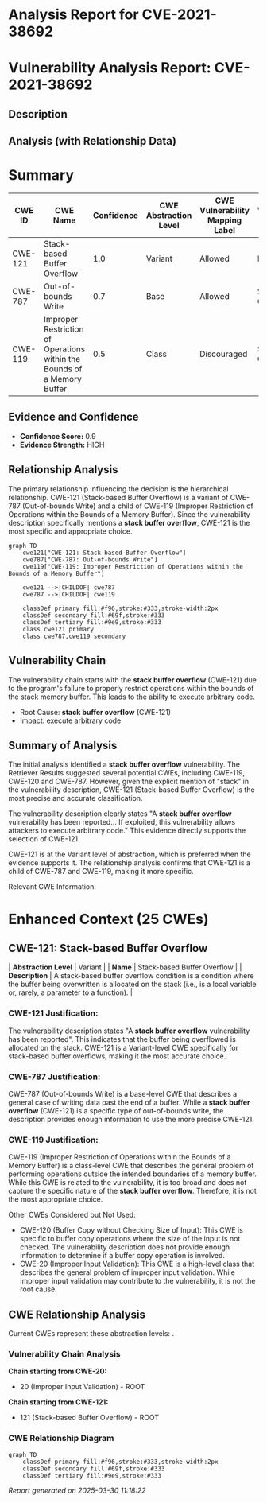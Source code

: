 # Analysis Report for CVE-2021-38692

# Vulnerability Analysis Report: CVE-2021-38692

## Description



## Analysis (with Relationship Data)

# Summary
| CWE ID  | CWE Name  | Confidence | CWE Abstraction Level | CWE Vulnerability Mapping Label | CWE-Vulnerability Mapping Notes |
|--------------|---------------------------------------------------------------------------------------------------|------------|-----------------------|-----------------------------------|-----------------------------------|
| CWE-121 | Stack-based Buffer Overflow | 1.0 | Variant | Allowed | Primary CWE |
| CWE-787 | Out-of-bounds Write | 0.7 | Base | Allowed | Secondary Candidate |
| CWE-119 | Improper Restriction of Operations within the Bounds of a Memory Buffer | 0.5 | Class | Discouraged | Secondary Candidate |

## Evidence and Confidence

*   **Confidence Score:** 0.9
*   **Evidence Strength:** HIGH

## Relationship Analysis
The primary relationship influencing the decision is the hierarchical relationship. CWE-121 (Stack-based Buffer Overflow) is a variant of CWE-787 (Out-of-bounds Write) and a child of CWE-119 (Improper Restriction of Operations within the Bounds of a Memory Buffer). Since the vulnerability description specifically mentions a **stack buffer overflow**, CWE-121 is the most specific and appropriate choice.

```mermaid
graph TD
    cwe121["CWE-121: Stack-based Buffer Overflow"]
    cwe787["CWE-787: Out-of-bounds Write"]
    cwe119["CWE-119: Improper Restriction of Operations within the Bounds of a Memory Buffer"]
    
    cwe121 -->|CHILDOF| cwe787
    cwe787 -->|CHILDOF| cwe119
    
    classDef primary fill:#f96,stroke:#333,stroke-width:2px
    classDef secondary fill:#69f,stroke:#333
    classDef tertiary fill:#9e9,stroke:#333
    class cwe121 primary
    class cwe787,cwe119 secondary
```

## Vulnerability Chain
The vulnerability chain starts with the **stack buffer overflow** (CWE-121) due to the program's failure to properly restrict operations within the bounds of the stack memory buffer. This leads to the ability to execute arbitrary code.
  - Root Cause: **stack buffer overflow** (CWE-121)
  - Impact: execute arbitrary code

## Summary of Analysis
The initial analysis identified a **stack buffer overflow** vulnerability. The Retriever Results suggested several potential CWEs, including CWE-119, CWE-120 and CWE-787. However, given the explicit mention of "stack" in the vulnerability description, CWE-121 (Stack-based Buffer Overflow) is the most precise and accurate classification.

The vulnerability description clearly states "A **stack buffer overflow** vulnerability has been reported... If exploited, this vulnerability allows attackers to execute arbitrary code." This evidence directly supports the selection of CWE-121.

CWE-121 is at the Variant level of abstraction, which is preferred when the evidence supports it. The relationship analysis confirms that CWE-121 is a child of CWE-787 and CWE-119, making it more specific.

Relevant CWE Information:

# Enhanced Context (25 CWEs)

## CWE-121: Stack-based Buffer Overflow
| **Abstraction Level** | Variant |
| **Name** | Stack-based Buffer Overflow |
| **Description** | A stack-based buffer overflow condition is a condition where the buffer being overwritten is allocated on the stack (i.e., is a local variable or, rarely, a parameter to a function). |

### CWE-121 Justification:
The vulnerability description states "A **stack buffer overflow** vulnerability has been reported". This indicates that the buffer being overflowed is allocated on the stack. CWE-121 is a Variant-level CWE specifically for stack-based buffer overflows, making it the most accurate choice.

### CWE-787 Justification:
CWE-787 (Out-of-bounds Write) is a base-level CWE that describes a general case of writing data past the end of a buffer. While a **stack buffer overflow** (CWE-121) is a specific type of out-of-bounds write, the description provides enough information to use the more precise CWE-121.

### CWE-119 Justification:
CWE-119 (Improper Restriction of Operations within the Bounds of a Memory Buffer) is a class-level CWE that describes the general problem of performing operations outside the intended boundaries of a memory buffer. While this CWE is related to the vulnerability, it is too broad and does not capture the specific nature of the **stack buffer overflow**. Therefore, it is not the most appropriate choice.

Other CWEs Considered but Not Used:

*   CWE-120 (Buffer Copy without Checking Size of Input): This CWE is specific to buffer copy operations where the size of the input is not checked. The vulnerability description does not provide enough information to determine if a buffer copy operation is involved.
*   CWE-20 (Improper Input Validation): This CWE is a high-level class that describes the general problem of improper input validation. While improper input validation may contribute to the vulnerability, it is not the root cause.


## CWE Relationship Analysis

Current CWEs represent these abstraction levels: .


### Vulnerability Chain Analysis

**Chain starting from CWE-20:**
- 20 (Improper Input Validation) - ROOT


**Chain starting from CWE-121:**
- 121 (Stack-based Buffer Overflow) - ROOT



### CWE Relationship Diagram

```mermaid
graph TD
    classDef primary fill:#f96,stroke:#333,stroke-width:2px
    classDef secondary fill:#69f,stroke:#333
    classDef tertiary fill:#9e9,stroke:#333
```



*Report generated on 2025-03-30 11:18:22*
